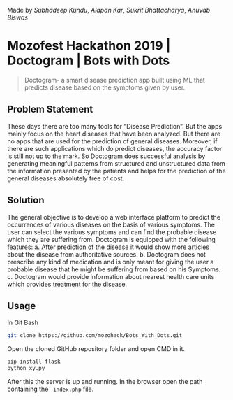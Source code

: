 Made by _Subhadeep Kundu_, _Alapan Kar_, _Sukrit Bhattacharya_, _Anuvab Biswas_
# Mozofest Hackathon 2019 | Doctogram | Bots with Dots

>Doctogram- a smart disease prediction app built using ML that predicts disease based on the symptoms given by user.

## Problem Statement
These days there are too many tools for “Disease Prediction”. But the apps mainly focus on the heart diseases that have been analyzed. But there are no apps that are used for the prediction of general diseases. Moreover, if there are such applications which do predict diseases, the accuracy factor is still not up to the mark. So Doctogram does successful analysis by generating meaningful patterns from structured and unstructured data from the information presented by the patients and helps for the prediction of the general diseases absolutely free of cost.

## Solution
The general objective is to develop a web interface platform to predict the occurrences of various diseases on the basis of various symptoms. The user can select the various symptoms and can find the probable disease which they are suffering from. Doctogram is equipped with the following features: 
a. After prediction of the disease it would show more articles about the disease from authoritative sources.
b. Doctogram does not prescribe any kind of medication and is only meant for giving the user a probable disease that he might be suffering from based on his Symptoms.
c. Doctogram would provide information about nearest health care units which provides treatment for the disease.

## Usage
In Git Bash
```bash
git clone https://github.com/mozohack/Bots_With_Dots.git
```
Open the cloned GitHub repository folder and open CMD in it.
```cmd
pip install flask
python xy.py 
```
After this the server is up and running. 
In the browser open the path containing the ``` index.php``` file.
